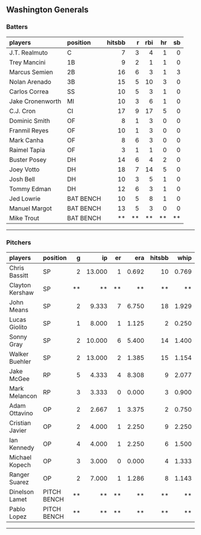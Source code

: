 ## Washington Generals

### Batters

 
|players          |position  | hitsbb|  r| rbi| hr| sb| 
|:----------------|:---------|------:|--:|---:|--:|--:| 
|J.T. Realmuto    |C         |      7|  3|   4|  1|  0| 
|Trey Mancini     |1B        |      9|  2|   1|  1|  0| 
|Marcus Semien    |2B        |     16|  6|   3|  1|  3| 
|Nolan Arenado    |3B        |     15|  5|  10|  3|  0| 
|Carlos Correa    |SS        |     10|  5|   3|  1|  0| 
|Jake Cronenworth |MI        |     10|  3|   6|  1|  0| 
|C.J. Cron        |CI        |     17|  9|  17|  5|  0| 
|Dominic Smith    |OF        |      8|  1|   3|  0|  0| 
|Franmil Reyes    |OF        |     10|  1|   3|  0|  0| 
|Mark Canha       |OF        |      8|  6|   3|  0|  0| 
|Raimel Tapia     |OF        |      3|  1|   1|  0|  0| 
|Buster Posey     |DH        |     14|  6|   4|  2|  0| 
|Joey Votto       |DH        |     18|  7|  14|  5|  0| 
|Josh Bell        |DH        |     10|  3|   5|  1|  0| 
|Tommy Edman      |DH        |     12|  6|   3|  1|  0| 
|Jed Lowrie       |BAT BENCH |     10|  5|   8|  1|  0| 
|Manuel Margot    |BAT BENCH |     13|  5|   3|  0|  0| 
|Mike Trout       |BAT BENCH |     **| **|  **| **| **| 

* * *

### Pitchers

 
|players         |position    |  g|     ip| er|   era| hitsbb|  whip| so|  w| sv| 
|:---------------|:-----------|--:|------:|--:|-----:|------:|-----:|--:|--:|--:| 
|Chris Bassitt   |SP          |  2| 13.000|  1| 0.692|     10| 0.769| 14|  1|  0| 
|Clayton Kershaw |SP          | **|     **| **|    **|     **|    **| **| **| **| 
|John Means      |SP          |  2|  9.333|  7| 6.750|     18| 1.929|  8|  0|  0| 
|Lucas Giolito   |SP          |  1|  8.000|  1| 1.125|      2| 0.250|  8|  1|  0| 
|Sonny Gray      |SP          |  2| 10.000|  6| 5.400|     14| 1.400| 15|  1|  0| 
|Walker Buehler  |SP          |  2| 13.000|  2| 1.385|     15| 1.154| 18|  1|  0| 
|Jake McGee      |RP          |  5|  4.333|  4| 8.308|      9| 2.077|  5|  0|  1| 
|Mark Melancon   |RP          |  3|  3.333|  0| 0.000|      3| 0.900|  4|  0|  2| 
|Adam Ottavino   |OP          |  2|  2.667|  1| 3.375|      2| 0.750|  1|  0|  1| 
|Cristian Javier |OP          |  2|  4.000|  1| 2.250|      9| 2.250|  4|  0|  0| 
|Ian Kennedy     |OP          |  4|  4.000|  1| 2.250|      6| 1.500|  4|  0|  3| 
|Michael Kopech  |OP          |  3|  3.000|  0| 0.000|      4| 1.333|  3|  0|  0| 
|Ranger Suarez   |OP          |  2|  7.000|  1| 1.286|      8| 1.143|  8|  0|  0| 
|Dinelson Lamet  |PITCH BENCH | **|     **| **|    **|     **|    **| **| **| **| 
|Pablo Lopez     |PITCH BENCH | **|     **| **|    **|     **|    **| **| **| **| 


* * *


